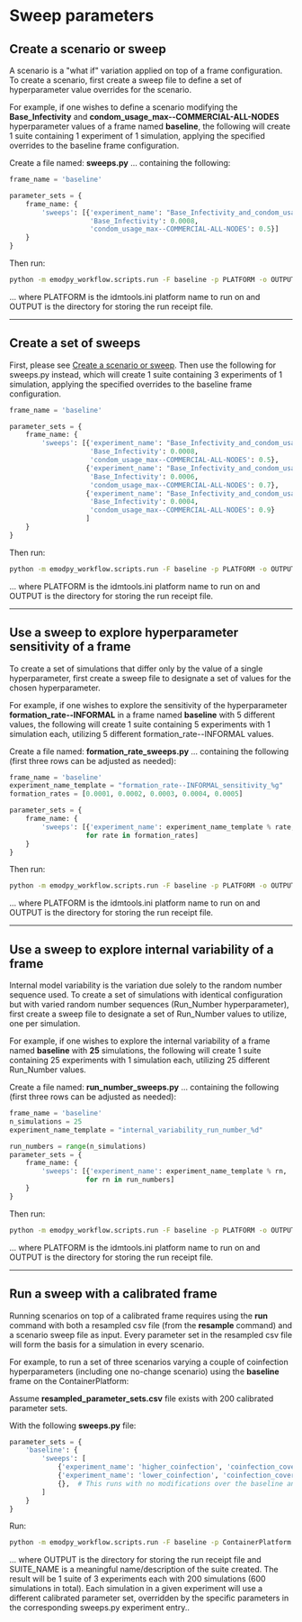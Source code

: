 # Sweep parameters

## Create a scenario or sweep

A scenario is a "what if" variation applied on top of a frame configuration. To create a scenario, first create a sweep
file to define a set of hyperparameter value overrides for the scenario.

For example, if one wishes to define a scenario modifying the **Base_Infectivity** and 
**condom_usage_max--COMMERCIAL-ALL-NODES** hyperparameter values of a frame named **baseline**, the following will
create 1 suite containing 1 experiment of 1 simulation, applying the specified overrides to the baseline frame
configuration.

Create a file named: **sweeps.py** ... containing the following:
```python
frame_name = 'baseline'

parameter_sets = {
    frame_name: {
        'sweeps': [{'experiment_name': "Base_Infectivity_and_condom_usage_max_scenario",
                    'Base_Infectivity': 0.0008,
                    'condom_usage_max--COMMERCIAL-ALL-NODES': 0.5}]
    }
}
```

Then run:

```bash
python -m emodpy_workflow.scripts.run -F baseline -p PLATFORM -o OUTPUT -N BaseInfectivityAndCondomMaxScenario -S sweeps.py
```

... where PLATFORM is the idmtools.ini platform name to run on and  OUTPUT is the directory for storing the run receipt 
file.

---

## Create a set of sweeps

First, please see [Create a scenario or sweep](#create-a-scenario-or-sweep). Then use the following for sweeps.py instead, which 
will create 1 suite containing 3 experiments of 1 simulation, applying the specified overrides to the baseline frame
configuration.

```python
frame_name = 'baseline'

parameter_sets = {
    frame_name: {
        'sweeps': [{'experiment_name': "Base_Infectivity_and_condom_usage_max_scenario_1",
                    'Base_Infectivity': 0.0008,
                    'condom_usage_max--COMMERCIAL-ALL-NODES': 0.5},
                   {'experiment_name': "Base_Infectivity_and_condom_usage_max_scenario_2",
                    'Base_Infectivity': 0.0006,
                    'condom_usage_max--COMMERCIAL-ALL-NODES': 0.7},
                   {'experiment_name': "Base_Infectivity_and_condom_usage_max_scenario_3",
                    'Base_Infectivity': 0.0004,
                    'condom_usage_max--COMMERCIAL-ALL-NODES': 0.9}
                   ]
    }
}
```

Then run:

```bash
python -m emodpy_workflow.scripts.run -F baseline -p PLATFORM -o OUTPUT -N BaseInfectivityAndCondomMaxScenarios3 -S sweeps.py
```

... where PLATFORM is the idmtools.ini platform name to run on and  OUTPUT is the directory for storing the run receipt 
file.

---

## Use a sweep to explore hyperparameter sensitivity of a frame

To create a set of simulations that differ only by the value of a single hyperparameter, first create a sweep file to 
designate a set of values for the chosen hyperparameter.

For example, if one wishes to explore the sensitivity of the hyperparameter **formation_rate--INFORMAL** in a frame
named **baseline** with 5 different values, the following will create 1 suite containing 5 experiments with 1
simulation each, utilizing 5 different formation_rate--INFORMAL values.

Create a file named: **formation_rate_sweeps.py** ... containing the following (first three rows can be adjusted as needed):

```python
frame_name = 'baseline'
experiment_name_template = "formation_rate--INFORMAL_sensitivity_%g"
formation_rates = [0.0001, 0.0002, 0.0003, 0.0004, 0.0005]

parameter_sets = {
    frame_name: {
        'sweeps': [{'experiment_name': experiment_name_template % rate, 'formation_rate--INFORMAL': rate}
                   for rate in formation_rates]
    }
}
```

Then run:

```bash
python -m emodpy_workflow.scripts.run -F baseline -p PLATFORM -o OUTPUT -N BaselineInformalFormationRate5 -S formation_rate_sweeps.py
```

... where PLATFORM is the idmtools.ini platform name to run on and  OUTPUT is the directory for storing the run receipt 
file.

---

## Use a sweep to explore internal variability of a frame

Internal model variability is the variation due solely to the random number sequence used. To create a set of
simulations with identical configuration but with varied random number sequences (Run_Number hyperparameter), first 
create a sweep file to designate a set of Run_Number values to utilize, one per simulation.

For example, if one wishes to explore the internal variability of a frame named **baseline** with **25** simulations, 
the following will create 1 suite containing 25 experiments with 1 simulation each, utilizing 25 different Run_Number 
values.

Create a file named: **run_number_sweeps.py** ... containing the following (first three rows can be adjusted as needed):

```python
frame_name = 'baseline'
n_simulations = 25
experiment_name_template = "internal_variability_run_number_%d"

run_numbers = range(n_simulations)
parameter_sets = {
    frame_name: {
        'sweeps': [{'experiment_name': experiment_name_template % rn, 'Run_Number': rn} 
                   for rn in run_numbers]
    }
}
```

Then run:

```bash
python -m emodpy_workflow.scripts.run -F baseline -p PLATFORM -o OUTPUT -N BaselineInternalVariability25 -S run_number_sweeps.py
```

... where PLATFORM is the idmtools.ini platform name to run on and  OUTPUT is the directory for storing the run receipt 
file.

---

## Run a sweep with a calibrated frame

Running scenarios on top of a calibrated frame requires using the **run** command with both a resampled csv file (from
the **resample** command) and a scenario sweep file as input. Every parameter set in the resampled csv file will form 
the basis for a simulation in every scenario.

For example, to run a set of three scenarios varying a couple of coinfection hyperparameters (including one no-change 
scenario) using the **baseline** frame on the ContainerPlatform:

Assume **resampled_parameter_sets.csv** file exists with 200 calibrated parameter sets.

With the following **sweeps.py** file:
```python
parameter_sets = {
    'baseline': {
        'sweeps': [
            {'experiment_name': 'higher_coinfection', 'coinfection_coverage_HIGH': 0.5, 'coinfection_coverage_LOW': 0.4},
            {'experiment_name': 'lower_coinfection', 'coinfection_coverage_HIGH': 0.2, 'coinfection_coverage_LOW': 0.02},
            {},  # This runs with no modifications over the baseline and is auto-named "baseline"
        ]
    }
}
```

Run:

```bash
python -m emodpy_workflow.scripts.run -F baseline -p ContainerPlatform -o OUTPUT -N SUITE_NAME -s resampled_parameter_sets.csv -S sweeps.py
```

... where OUTPUT is the directory for storing the run receipt file and
SUITE_NAME is a meaningful name/description of the suite created. The result will be 1 suite of 3 experiments each with
200 simulations (600 simulations in total). Each simulation in a given experiment will use a different calibrated 
parameter set, overridden by the specific parameters in the corresponding sweeps.py experiment entry..

